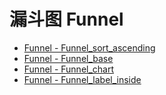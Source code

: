 # 漏斗图 Funnel
[]()
- [Funnel - Funnel_sort_ascending](/pyecharts/Funnel/funnel_sort_ascending.md 'include :type=code')
- [Funnel - Funnel_base](/pyecharts/Funnel/funnel_base.md 'include :type=code')
- [Funnel - Funnel_chart](/pyecharts/Funnel/funnel_chart.md 'include :type=code')
- [Funnel - Funnel_label_inside](/pyecharts/Funnel/funnel_label_inside.md 'include :type=code')
